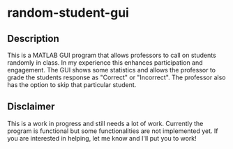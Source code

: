 # random-student-gui
## Description
This is a MATLAB GUI program that allows professors to call on students randomly in class. In my experience this enhances participation and engagement. The GUI shows some statistics and allows the professor to grade the students response as "Correct" or "Incorrect". The professor also has the option to skip that particular student.

## Disclaimer
This is a work in progress and still needs a lot of work. Currently the program is functional but some functionalities are not implemented yet. If you are interested in helping, let me know and I'll put you to work!
